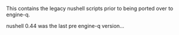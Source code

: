
This contains the legacy nushell scripts prior
to being ported over to engine-q.

nushell 0.44 was the last pre engine-q version...
